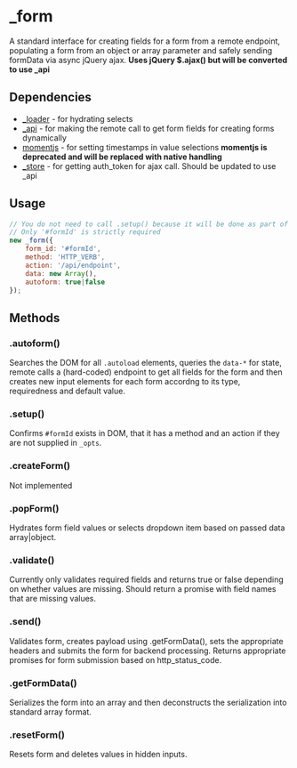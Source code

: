 # _form 
A standard interface for creating fields for a form from a remote endpoint, populating a form from an object or array parameter and safely sending formData via async jQuery ajax. **Uses jQuery $.ajax() but will be converted to use _api**

## Dependencies
* [_loader](loader.md) - for hydrating selects
* [_api](api.md) - for making the remote call to get form fields for creating forms dynamically
* [momentjs](https://momentjs.com/) - for setting timestamps in value selections  **momentjs is deprecated and will be replaced with native handling**
* [_store](store.md) - for getting auth_token for ajax call. Should be updated to use _api

## Usage

```javascript
// You do not need to call .setup() because it will be done as part of the instantiation.
// Only '#formId' is strictly required
new _form({
	form_id: '#formId',
	method: 'HTTP_VERB',
	action: '/api/endpoint',
	data: new Array(),
	autoform: true|false
});
```

## Methods

### .autoform()
Searches the DOM for all `.autoload` elements, queries the `data-*` for state, remote calls a (hard-coded) endpoint to get all fields for the form and then creates new input elements for each form accordng to its type, requiredness and default value.

### .setup()
Confirms `#formId` exists in DOM, that it has a method and an action if they are not supplied in `_opts`.

### .createForm()
Not implemented

### .popForm()
Hydrates form field values or selects dropdown item based on passed data array|object.

### .validate()
Currently only validates required fields and returns true or false depending on whether values are missing.  Should return a promise with field names that are missing values.

### .send()
Validates form, creates payload using .getFormData(), sets the appropriate headers and submits the form for backend processing. Returns appropriate promises for form submission based on http_status_code.

### .getFormData()
Serializes the form into an array and then deconstructs the serialization into standard array format.

### .resetForm()
Resets form and deletes values in hidden inputs.
